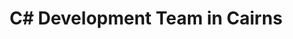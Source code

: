 ---
title: C# Development Team in Cairns
permalink: /landings/c--developer-cairns
technology: C#
location: Cairns
---
